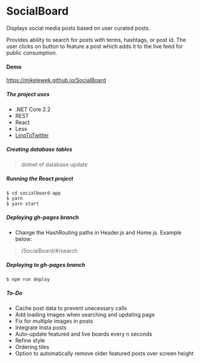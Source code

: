 # SocialBoard
Displays social media posts based on user curated posts.

Provides ability to search for posts with terms, hashtags, or post id. The user clicks on button to feature a post which adds it to the live feed for public consumption.

#### Demo
https://mikelewek.github.io/SocialBoard

##### The project uses
* .NET Core 2.2
* REST
* React
* Less
* [LinqToTwitter](https://github.com/JoeMayo/LinqToTwitter)

##### Creating database tables
> dotnet ef database update


##### Running the React project
<pre>
<code>$ cd socialboard-app</code>
<code>$ yarn</code>
<code>$ yarn start</code>
</pre>

##### Deploying gh-pages branch
* Change the HashRouting paths in Header.js and Home.js. Example below:
> /SocialBoard/#/search

##### Deploying to gh-pages branch
<pre>
<code>$ npm run deploy</code>
</pre>

##### To-Do
* Cache post data to prevent unecessary calls
* Add loading images when searching and updating page
* Fix for multiple images in posts 
* Integrate Insta posts
* Auto-update featured and live boards every n seconds
* Refine style
* Ordering tiles
* Option to automatically remove older featured posts over screen height
